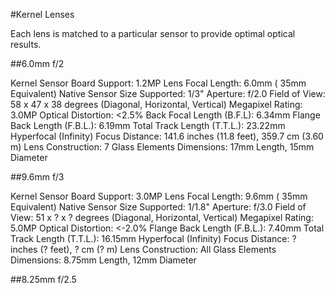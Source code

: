 #Kernel Lenses

Each lens is matched to a particular sensor to provide optimal optical results.

##6.0mm f/2

Kernel Sensor Board Support: 1.2MP
Lens Focal Length: 6.0mm (   35mm Equivalent)
Native Sensor Size Supported: 1/3"
Aperture: f/2.0
Field of View: 58 x 47 x 38 degrees (Diagonal, Horizontal, Vertical)
Megapixel Rating: 3.0MP
Optical Distortion: <2.5%
Back Focal Length (B.F.L): 6.34mm
Flange Back Length (F.B.L.): 6.19mm
Total Track Length (T.T.L.): 23.22mm
Hyperfocal (Infinity) Focus Distance: 141.6 inches (11.8 feet), 359.7 cm (3.60 m)
Lens Construction: 7 Glass Elements
Dimensions: 17mm Length, 15mm Diameter

##9.6mm f/3

Kernel Sensor Board Support: 3.0MP
Lens Focal Length: 9.6mm (   35mm Equivalent)
Native Sensor Size Supported: 1/1.8"
Aperture: f/3.0
Field of View: 51 x ? x ? degrees (Diagonal, Horizontal, Vertical)
Megapixel Rating: 5.0MP
Optical Distortion: <-2.0%
Flange Back Length (F.B.L.): 7.40mm
Total Track Length (T.T.L.): 16.15mm
Hyperfocal (Infinity) Focus Distance: ? inches (? feet), ? cm (? m)
Lens Construction: All Glass Elements
Dimensions: 8.75mm Length, 12mm Diameter



##8.25mm f/2.5